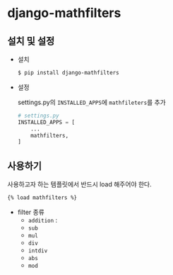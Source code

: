 # django-mathfilters

## 설치 및 설정

- 설치

  ```bash
  $ pip install django-mathfilters
  ```

- 설정

  settings.py의 `INSTALLED_APPS`에 `mathfileters`를 추가

  ```python
  # settings.py
  INSTALLED_APPS = [
      ...
      mathfilters,
  ]
  ```

## 사용하기

사용하고자 하는 템플릿에서 반드시 load 해주어야 한다.

```html
{% load mathfilters %}
```

- filter 종류
  - `addition` : 
  - `sub`
  - `mul`
  - `div`
  - `intdiv`
  - `abs`
  - `mod`


